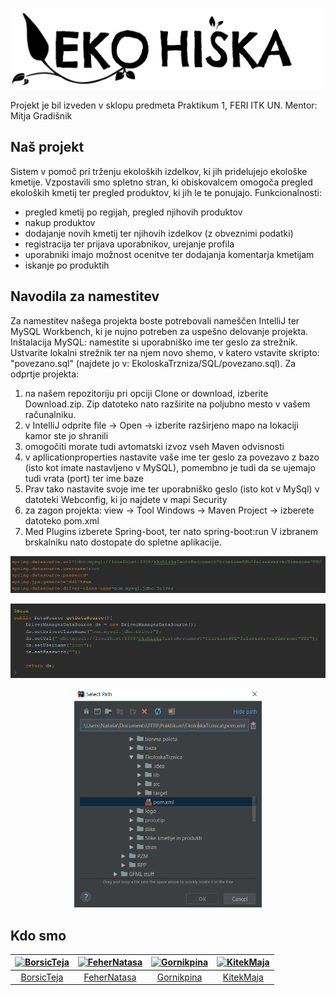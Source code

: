 <p align="center"><img src="eko.png" alt="EkoHiska" title="EkoHiska" width="500" height="130"/></p>

Projekt je bil izveden v sklopu predmeta Praktikum 1, FERI ITK UN.
Mentor: Mitja Gradišnik


## Naš projekt 
Sistem v pomoč pri trženju ekoloških izdelkov, ki jih pridelujejo ekološke kmetije.
Vzpostavili smo spletno stran, ki obiskovalcem omogoča pregled ekoloških kmetij ter pregled produktov, ki jih le te ponujajo.
Funkcionalnosti:
* pregled kmetij po regijah, pregled njihovih produktov
* nakup produktov
* dodajanje novih kmetij ter njihovih izdelkov (z obveznimi podatki)
* registracija ter prijava uporabnikov, urejanje profila 
* uporabniki imajo možnost ocenitve ter dodajanja komentarja kmetijam
* iskanje po produktih


## Navodila za namestitev 
Za namestitev našega projekta boste potrebovali nameščen IntelliJ ter MySQL Workbench, ki je nujno potreben za uspešno delovanje projekta. 
Inštalacija MySQL: namestite si uporabniško ime ter geslo za strežnik. 
Ustvarite lokalni strežnik ter na njem novo shemo, v katero vstavite skripto: "povezano.sql" (najdete jo v: EkoloskaTrzniza/SQL/povezano.sql).
Za odprtje projekta: 
1. na našem repozitoriju pri opciji Clone or download, izberite Download.zip. Zip datoteko nato razširite na poljubno mesto v vašem računalniku.
2. v IntelliJ odprite file -> Open -> izberite razširjeno mapo na lokaciji kamor ste jo shranili 
3. omogočiti morate tudi avtomatski izvoz vseh Maven odvisnosti 
3. v apllicationproperties nastavite vaše ime ter geslo za povezavo z bazo (isto kot imate nastavljeno v MySQL), pomembno je tudi da se ujemajo tudi vrata (port) ter ime baze
4. Prav tako nastavite svoje ime ter uporabniško geslo (isto kot v MySql) v datoteki Webconfig, ki jo najdete v mapi Security
5. za zagon projekta: view -> Tool Windows -> Maven Project -> izberete datoteko pom.xml
6. Med Plugins izberete Spring-boot, ter nato spring-boot:run
V izbranem brskalniku nato dostopate do spletne aplikacije.


<p align="center"><img src="Nata-a/applicationp.PNG" alt="EkoHiska" title="EkoHiska"/></p>
<p align="center"><img src="Nata-a/webconfig.PNG" alit="Ekohiska" title="EkoHiska"/></p>
<p align="center"><img src="Nata-a/maven.PNG" alt="EkoHiska" title="EkoHiska" width="300" height="350"/></p>

## Kdo smo 
[<img alt="BorsicTeja" src="https://avatars1.githubusercontent.com/u/33715799?s=460&v=4" width="100">](https://github.com/BorsicTeja) |[<img alt="FeherNatasa" src="https://avatars3.githubusercontent.com/u/33715929?s=460&v=4" width="100">](https://github.com/FeherNatasa) |[<img alt="Gornikpina" src="https://avatars2.githubusercontent.com/u/33715956?s=460&v=4" width="100">](https://github.com/Gornikpina) |[<img alt="KitekMaja" src="https://avatars2.githubusercontent.com/u/33865439?s=460&v=4" width="100">](https://github.com/KitekMaja) |
:---: |:---: |:---: |:---: |
[BorsicTeja](https://github.com/BorsicTeja) |[FeherNatasa](https://github.com/FeherNatasa) |[Gornikpina](https://github.com/Gornikpina) |[KitekMaja](https://github.com/KitekMaja) |



